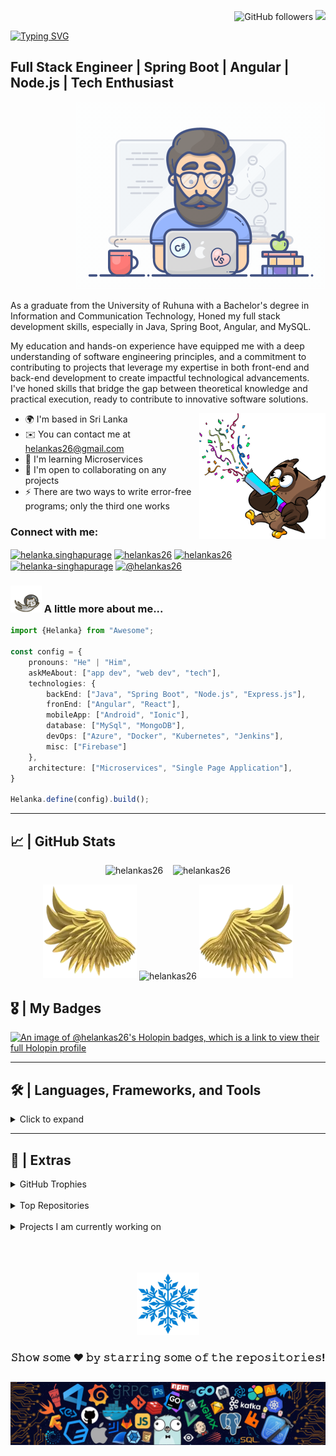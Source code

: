 <div align="right">

![GitHub followers](https://img.shields.io/github/followers/helankas26) ![](https://komarev.com/ghpvc/?username=helankas26&color=blueviolet&style=flat&label=Profile+views&abbreviated=true)

</div>

[![Typing SVG](https://readme-typing-svg.herokuapp.com?font=Roboto&weight=900&size=40&duration=4000&pause=1000&color=B3B3B3&width=500&height=70&lines=Hi+there!+%F0%9F%91%8B+;I'm+Helanka+Singhapurage)](https://git.io/typing-svg)

Full Stack Engineer | Spring Boot | Angular | Node.js | Tech Enthusiast
-----------------------------------------------------------------------

<div align="right"><img alt="programmer" width="400" src="https://github.com/helankas26/helankas26/blob/main/GIF/programmer.gif"></div>

As a graduate from the University of Ruhuna with a Bachelor's degree in Information and Communication Technology, Honed
my full stack development skills, especially in Java, Spring Boot, Angular, and MySQL.

My education and hands-on experience have equipped me with a deep understanding of software engineering principles, and
a commitment to contributing to projects that leverage my expertise in both front-end and back-end development to create
impactful technological advancements. I've honed skills that bridge the gap between theoretical knowledge and practical
execution, ready to contribute to innovative software solutions.

<div>
  <img align="right" width="40%" src="https://github.com/helankas26/helankas26/blob/main/PNG/popper.png" alt="popper">
</div>

* 🌍 I'm based in Sri Lanka
* ✉️ You can contact me at [helankas26@gmail.com](mailto:helankas26@gmail.com)
* 🧠 I'm learning Microservices
* 🤝 I'm open to collaborating on any projects
* ⚡ There are two ways to write error-free programs; only the third one works

[//]: # (* 🖥️  See my portfolio at [Helankas26]&#40;http://helankas26.com&#41;)

[//]: # (* 🚀  I'm currently working on [Helankas26]&#40;http://helankas26.com&#41;)

### Connect with me:

<a href="https://www.facebook.com/helanka.singhapurage" target="blank" rel="noopener noreferrer"><img align="center" src="https://raw.githubusercontent.com/rahuldkjain/github-profile-readme-generator/master/src/images/icons/Social/facebook.svg" alt="helanka.singhapurage" height="32" width="40" /></a>
<a href="https://instagram.com/helankas26" target="blank" rel="noopener noreferrer"><img align="center" src="https://raw.githubusercontent.com/rahuldkjain/github-profile-readme-generator/master/src/images/icons/Social/instagram.svg" alt="helankas26" height="32" width="40" /></a>
<a href="https://www.github.com/helankas26" target="blank" rel="noopener noreferrer"><img align="center" src="https://raw.githubusercontent.com/rahuldkjain/github-profile-readme-generator/master/src/images/icons/Social/github.svg" alt="helankas26" height="32" width="40" /></a>
<a href="https://www.linkedin.com/in/helanka-singhapurage" target="blank" rel="noopener noreferrer"><img align="center" src="https://raw.githubusercontent.com/danielcranney/readme-generator/main/public/icons/socials/linkedin.svg" alt="helanka-singhapurage" height="32" width="40" /></a>
<a href="http://www.medium.com/@helankas26" target="blank" rel="noopener noreferrer"><img align="center" src="https://raw.githubusercontent.com/danielcranney/readme-generator/main/public/icons/socials/medium.svg" alt="@helankas26" height="32" width="40" /></a>

### <img src="https://github.com/helankas26/helankas26/blob/main/WEBP/giphy.webp" width="50" alt="giphy"> A little more about me...

```typescript
import {Helanka} from "Awesome";

const config = {
    pronouns: "He" | "Him",
    askMeAbout: ["app dev", "web dev", "tech"],
    technologies: {
        backEnd: ["Java", "Spring Boot", "Node.js", "Express.js"],
        fronEnd: ["Angular", "React"],
        mobileApp: ["Android", "Ionic"],
        database: ["MySql", "MongoDB"],
        devOps: ["Azure", "Docker", "Kubernetes", "Jenkins"],
        misc: ["Firebase"]
    },
    architecture: ["Microservices", "Single Page Application"],
}

Helanka.define(config).build();
```

---

## 📈 | GitHub Stats

<p align="center">
    <img height="180em" src="https://github-readme-stats-eight-theta.vercel.app/api/top-langs/?username=helankas26&layout=compact" alt="helankas26" />
    &nbsp;&nbsp;
    <img height="180em" src="https://github-readme-stats-eight-theta.vercel.app/api?username=helankas26&show_icons=true&include_all_commits=true&count_private=true" alt="helankas26" />
</p>

<p align="center">
    <img height="150" width="150" src="https://github.com/helankas26/helankas26/blob/main/WEBP/left.webp" alt="left wings">
    <img align="center" src="https://github-readme-streak-stats.herokuapp.com/?user=helankas26&" alt="helankas26" />
    <img height="150" width="150" src="https://github.com/helankas26/helankas26/blob/main/WEBP/right.webp" alt="right wings">
</p>

## 🎖 | My Badges

[![An image of @helankas26's Holopin badges, which is a link to view their full Holopin profile](https://holopin.me/helankas26)](https://holopin.io/@helankas26)

---

## 🛠️ | Languages, Frameworks, and Tools

<details>
<summary>Click to expand</summary>
<br />
<table>
    <tr>
        <td style="font-weight: bold; padding-right: 10px; vertical-align: center; border: none;">Backend:</td>
        <td>
            <a href="https://www.java.com" target="_blank" rel="noopener noreferrer"><img src="https://skillicons.dev/icons?i=java" alt="java" width="40" height="40"/></a>
            <a href="https://spring.io/" target="_blank" rel="noopener noreferrer"><img src="https://skillicons.dev/icons?i=spring" alt="spring" width="40" height="40"/></a>
            <a href="https://hibernate.org/" target="_blank" rel="noopener noreferrer"><img src="https://skillicons.dev/icons?i=hibernate" alt="hibernate" width="40" height="40" /></a>
            <a href="https://maven.apache.org/" target="_blank" rel="noopener noreferrer"><img src="https://skillicons.dev/icons?i=maven" alt="maven" width="40" height="40" /></a>
            <a href="https://gradle.org/" target="_blank" rel="noopener noreferrer"><img src="https://skillicons.dev/icons?i=gradle" alt="gradle" width="40" height="40" /></a>
            <a href="https://www.apache.org/" target="_blank" rel="noopener noreferrer"><img src="https://raw.githubusercontent.com/devicons/devicon/master/icons/apache/apache-original.svg" alt="apache" width="40" height="40"/></a>
            <a href="https://tomcat.apache.org/" target="_blank" rel="noopener noreferrer"><img src="https://raw.githubusercontent.com/devicons/devicon/master/icons/tomcat/tomcat-original-wordmark.svg" alt="tomcat" width="40" height="40" /></a>
            <a href="https://www.cprogramming.com/" target="_blank" rel="noopener noreferrer"><img src="https://skillicons.dev/icons?i=c" alt="c" width="40" height="40"/></a>
            <a href="https://www.w3schools.com/cpp/" target="_blank" rel="noopener noreferrer"><img src="https://skillicons.dev/icons?i=cpp" alt="cplusplus" width="40" height="40"/></a>
            <a href="https://www.w3schools.com/cs/" target="_blank" rel="noopener noreferrer"><img src="https://skillicons.dev/icons?i=cs" alt="csharp" width="40" height="40"/></a>
            <a href="https://dotnet.microsoft.com/" target="_blank" rel="noopener noreferrer"><img src="https://skillicons.dev/icons?i=dotnet" alt="dotnet" width="40" height="40"/></a>
            <a href="https://www.qt.io/" target="_blank" rel="noopener noreferrer"><img src="https://skillicons.dev/icons?i=qt" alt="qt" width="40" height="40"/></a>
            <a href="https://www.npmjs.com/" target="_blank" rel="noopener noreferrer"><img src="https://skillicons.dev/icons?i=npm" alt="npm" width="40" height="40" /></a>
            <a href="https://nodejs.org" target="_blank" rel="noopener noreferrer"><img src="https://skillicons.dev/icons?i=nodejs" alt="nodejs" width="40" height="40"/></a>
            <a href="https://expressjs.com" target="_blank" rel="noopener noreferrer"><img src="https://skillicons.dev/icons?i=express" alt="express" width="40" height="40"/></a>
            <a href="https://nestjs.com/" target="_blank" rel="noopener noreferrer"><img src="https://skillicons.dev/icons?i=nestjs" alt="nestjs" width="40" height="40"/></a>
            <a href="https://nodemon.io/" target="_blank" rel="noopener noreferrer"><img src="https://raw.githubusercontent.com/devicons/devicon/master/icons/nodemon/nodemon-original.svg" alt="nodemon" width="40" height="40" /></a>
            <a href="https://www.electronjs.org" target="_blank" rel="noopener noreferrer"><img src="https://skillicons.dev/icons?i=electron" alt="electron" width="40" height="40"/></a>
            <a href="https://www.python.org" target="_blank" rel="noopener noreferrer"><img src="https://skillicons.dev/icons?i=python" alt="python" width="40" height="40"/></a>
            <a href="https://www.php.net" target="_blank" rel="noopener noreferrer"><img src="https://skillicons.dev/icons?i=php" alt="php" width="40" height="40"/></a>
            <a href="https://laravel.com/" target="_blank" rel="noopener noreferrer"><img src="https://skillicons.dev/icons?i=laravel" alt="laravel" width="40" height="40"/></a>
        </td>
    </tr>
    <tr>
        <td style="font-weight: bold; padding-right: 10px; vertical-align: center;">Frontend:</td>
        <td>
            <a href="https://www.w3.org/html/" target="_blank" rel="noopener noreferrer"><img src="https://skillicons.dev/icons?i=html" alt="html5" width="40" height="40"/></a>
            <a href="https://www.w3schools.com/css/" target="_blank" rel="noopener noreferrer"><img src="https://skillicons.dev/icons?i=css" alt="css3" width="40" height="40"/></a>
            <a href="https://jquery.com/" target="_blank" rel="noopener noreferrer"><img src="https://skillicons.dev/icons?i=jquery" alt="JQuery" width="40" height="40" /></a>
            <a href="https://sass-lang.com" target="_blank" rel="noopener noreferrer"><img src="https://skillicons.dev/icons?i=sass" alt="sass" width="40" height="40"/></a>
            <a href="https://tailwindcss.com/" target="_blank" rel="noopener noreferrer"><img src="https://skillicons.dev/icons?i=tailwind" alt="tailwind" width="40" height="40"/></a>
            <a href="https://getbootstrap.com/" target="_blank" rel="noopener noreferrer"><img src="https://skillicons.dev/icons?i=bootstrap" alt="Bootstrap" width="40" height="40" /></a>
            <a href="https://www.typescriptlang.org/" target="_blank" rel="noopener noreferrer"><img src="https://skillicons.dev/icons?i=ts" alt="typescript" width="40" height="40"/></a>
            <a href="https://developer.mozilla.org/en-US/docs/Web/JavaScript" target="_blank" rel="noopener noreferrer"><img src="https://skillicons.dev/icons?i=js" alt="javascript" width="40" height="40"/></a>
            <a href="https://angular.dev/" target="_blank" rel="noopener noreferrer"><img src="https://skillicons.dev/icons?i=angular" alt="angular" width="40" height="40"/></a>
            <a href="https://material.angular.io/" target="_blank" rel="noopener noreferrer"><img src="https://raw.githubusercontent.com/devicons/devicon/master/icons/angularmaterial/angularmaterial-original.svg" alt="angularmaterial" width="40" height="40"/></a>
            <a href="https://rxjs.dev/" target="_blank" rel="noopener noreferrer"><img src="https://skillicons.dev/icons?i=reactivex" alt="rxjs" width="40" height="40"/></a>
            <a href="https://ngrx.io/" target="_blank" rel="noopener noreferrer"><img src="https://raw.githubusercontent.com/devicons/devicon/master/icons/ngrx/ngrx-original.svg" alt="ngrx" width="40" height="40" /></a>
            <a href="https://webpack.js.org" target="_blank" rel="noopener noreferrer"><img src="https://skillicons.dev/icons?i=webpack" alt="webpack" width="40" height="40"/></a>
            <a href="https://reactjs.org/" target="_blank" rel="noopener noreferrer"><img src="https://skillicons.dev/icons?i=react" alt="react" width="40" height="40"/></a>
            <a href="https://mui.com/" target="_blank" rel="noopener noreferrer"><img src="https://skillicons.dev/icons?i=materialui" alt="Material UI" width="40" height="40" /></a>
            <a href="https://redux.js.org" target="_blank" rel="noopener noreferrer"><img src="https://skillicons.dev/icons?i=redux" alt="redux" width="40" height="40"/></a>
            <a href="https://vite.dev/" target="_blank" rel="noopener noreferrer"><img src="https://skillicons.dev/icons?i=vite" alt="vite" width="40" height="40" /></a>
        </td>
    </tr>
    <tr>
        <td style="font-weight: bold; padding-right: 10px; vertical-align: center; border: none;">Database:</td>
        <td>
            <a href="https://www.mysql.com/" target="_blank" rel="noopener noreferrer"><img src="https://skillicons.dev/icons?i=mysql" alt="mysql" width="40" height="40"/></a>
            <a href="https://www.sqlite.org/" target="_blank" rel="noopener noreferrer"><img src="https://skillicons.dev/icons?i=sqlite" alt="sqlite" width="40" height="40"/></a>
            <a href="https://www.microsoft.com/en-us/sql-server" target="_blank" rel="noopener noreferrer"><img src="https://raw.githubusercontent.com/devicons/devicon/master/icons/microsoftsqlserver/microsoftsqlserver-original-wordmark.svg" alt="mssql" width="40" height="40"/></a>
            <a href="https://www.postgresql.org" target="_blank" rel="noopener noreferrer"><img src="https://skillicons.dev/icons?i=postgresql" alt="postgresql" width="40" height="40"/></a>
            <a href="https://www.mongodb.com/" target="_blank" rel="noopener noreferrer"><img src="https://skillicons.dev/icons?i=mongodb" alt="mongodb" width="40" height="40"/></a>
            <a href="https://mongoosejs.com/" target="_blank" rel="noopener noreferrer"><img src="https://raw.githubusercontent.com/devicons/devicon/master/icons/mongoose/mongoose-original-wordmark.svg" alt="mongoose" width="40" height="40" /></a>
            <a href="https://redis.io" target="_blank" rel="noopener noreferrer"><img src="https://skillicons.dev/icons?i=redis" alt="redis" width="40" height="40"/></a>
        </td>
    </tr>
    <tr>
        <td style="font-weight: bold; padding-right: 10px; vertical-align: center; border: none;">DevOps:</td>
        <td>
            <a href="https://www.terraform.io/" target="_blank" rel="noopener noreferrer"><img src="https://skillicons.dev/icons?i=terraform" alt="terraform" width="40" height="40" /></a>
            <a href="https://grafana.com" target="_blank" rel="noopener noreferrer"><img src="https://skillicons.dev/icons?i=grafana" alt="grafana" width="40" height="40"/></a>
            <a href="https://www.ansible.com/" target="_blank" rel="noopener noreferrer"><img src="https://raw.githubusercontent.com/devicons/devicon/master/icons/ansible/ansible-original.svg" alt="ansible" width="40" height="40"/></a> 
            <a href="https://realm.io/" target="_blank" rel="noopener noreferrer"><img src="https://raw.githubusercontent.com/devicons/devicon/master/icons/realm/realm-original.svg" alt="realm" width="40" height="40"/></a>
            <a href="https://www.jenkins.io" target="_blank" rel="noopener noreferrer"><img src="https://skillicons.dev/icons?i=jenkins" alt="jenkins" width="40" height="40"/></a>
            <a href="https://www.elastic.co/kibana" target="_blank" rel="noopener noreferrer"><img src="https://raw.githubusercontent.com/devicons/devicon/master/icons/kibana/kibana-original.svg" alt="kibana" width="40" height="40"/></a>
            <a href="https://www.docker.com/" target="_blank" rel="noopener noreferrer"><img src="https://skillicons.dev/icons?i=docker" alt="docker" width="40" height="40"/></a>
            <a href="https://kubernetes.io" target="_blank" rel="noopener noreferrer"><img src="https://skillicons.dev/icons?i=kubernetes" alt="kubernetes" width="40" height="40"/></a>
            <a href="https://azure.microsoft.com/en-in/" target="_blank" rel="noopener noreferrer"><img src="https://skillicons.dev/icons?i=azure" alt="azure" width="40" height="40"/></a>
            <a href="https://aws.amazon.com" target="_blank" rel="noopener noreferrer"><img src="https://skillicons.dev/icons?i=aws" alt="aws" width="40" height="40"/></a>
            <a href="https://cloud.google.com" target="_blank" rel="noopener noreferrer"><img src="https://skillicons.dev/icons?i=gcp" alt="gcp" width="40" height="40"/></a>
        </td>
    </tr>
    <tr>
        <td style="font-weight: bold; padding-right: 10px; vertical-align: center; border: none;">Automated test:</td>
        <td>
            <a href="https://jestjs.io" target="_blank" rel="noopener noreferrer"><img src="https://skillicons.dev/icons?i=jest" alt="jest" width="40" height="40"/></a>
            <a href="https://junit.org/junit5/" target="_blank" rel="noopener noreferrer"><img src="https://raw.githubusercontent.com/devicons/devicon/master/icons/junit/junit-original-wordmark.svg" alt="junit" width="40" height="40" /></a> 
            <a href="https://karma-runner.github.io/latest/index.html" target="_blank" rel="noopener noreferrer"><img src="https://raw.githubusercontent.com/devicons/devicon/master/icons/karma/karma-original.svg" alt="karma" width="40" height="40"/></a> 
            <a href="https://eslint.org/" target="_blank" rel="noopener noreferrer"><img src="https://raw.githubusercontent.com/devicons/devicon/master/icons/eslint/eslint-original-wordmark.svg" alt="eslint" width="40" height="40" /></a>
            <a href="https://jasmine.github.io/" target="_blank" rel="noopener noreferrer"><img src="https://raw.githubusercontent.com/devicons/devicon/master/icons/jasmine/jasmine-original-wordmark.svg" alt="jasmine" width="40" height="40"/></a>
        </td>
    </tr>
    <tr>
        <td style="font-weight: bold; padding-right: 10px; vertical-align: center; border: none;">Version Control:</td>
        <td>
            <a href="https://git-scm.com/" target="_blank" rel="noopener noreferrer"><img src="https://skillicons.dev/icons?i=git" alt="git" width="40" height="40"/></a>
            <a href="https://github.com/" target="_blank" rel="noopener noreferrer"><img src="https://skillicons.dev/icons?i=github" alt="github" width="40" height="40" /></a>
            <a href="https://github.com/features/actions" target="_blank" rel="noopener noreferrer"><img src="https://skillicons.dev/icons?i=githubactions" alt="githubactions" width="40" height="40" /></a>
            <a href="https://bitbucket.org/" target="_blank" rel="noopener noreferrer"><img src="https://skillicons.dev/icons?i=bitbucket" alt="bitbucket" width="40" height="40"/></a>
        </td>
    </tr>
    <tr>
        <td style="font-weight: bold; padding-right: 10px; vertical-align: center; border: none;">Ides:</td>
        <td>
            <a href="https://www.jetbrains.com/idea/" target="_blank" rel="noopener noreferrer"><img src="https://skillicons.dev/icons?i=idea" alt="intellij" width="40" height="40" /></a>
            <a href="https://visualstudio.microsoft.com/" target="_blank" rel="noopener noreferrer"><img src="https://skillicons.dev/icons?i=visualstudio" alt="visualstudio" width="40" height="40" /></a>
            <a href="https://code.visualstudio.com/" target="_blank" rel="noopener noreferrer"><img src="https://skillicons.dev/icons?i=vscode" alt="vscode" width="40" height="40" /></a>
            <a href="https://developer.android.com/" target="_blank" rel="noopener noreferrer"><img src="https://skillicons.dev/icons?i=androidstudio" alt="androidstudio" width="40" height="40"/></a>
            <a href="https://www.anaconda.com/" target="_blank" rel="noopener noreferrer"><img src="https://skillicons.dev/icons?i=anaconda" alt="anaconda" width="40" height="40"/></a>
            <a href="https://jupyter.org/" target="_blank" rel="noopener noreferrer"><img src="https://raw.githubusercontent.com/devicons/devicon/master/icons/jupyter/jupyter-original-wordmark.svg" alt="jupyter" width="40" height="40" /></a>
        </td>
    </tr>
    <tr>
        <td style="font-weight: bold; padding-right: 10px; vertical-align: center; border: none;">Other Tools:</td>
        <td>
            <a href="https://firebase.google.com/" target="_blank" rel="noopener noreferrer"><img src="https://skillicons.dev/icons?i=firebase" alt="firebase" width="40" height="40"/></a>
            <a href="https://www.json.org" target="_blank" rel="noopener noreferrer"><img src="https://raw.githubusercontent.com/devicons/devicon/master/icons/json/json-original.svg" alt="json" width="40" height="40"/></a>
            <a href="https://developer.android.com" target="_blank" rel="noopener noreferrer"><img src="https://raw.githubusercontent.com/devicons/devicon/master/icons/android/android-original.svg" alt="android" width="40" height="40"/></a> 
            <a href="https://axios-http.com/" target="_blank" rel="noopener noreferrer"><img src="https://raw.githubusercontent.com/devicons/devicon/master/icons/axios/axios-plain.svg" alt="axios" width="40" height="40"/></a>
            <a href="https://www.atlassian.com/software/jira" target="_blank" rel="noopener noreferrer"><img src="https://raw.githubusercontent.com/devicons/devicon/master/icons/jira/jira-original-wordmark.svg" alt="jira" width="40" height="40" /></a>
            <a href="https://trello.com/" target="_blank" rel="noopener noreferrer"><img src="https://raw.githubusercontent.com/devicons/devicon/master/icons/trello/trello-original-wordmark.svg" alt="trello" width="40" height="40" /></a>
            <a href="https://graphql.org" target="_blank" rel="noopener noreferrer"><img src="https://skillicons.dev/icons?i=graphql" alt="graphql" width="40" height="40"/></a>
            <a href="https://grpc.io/" target="_blank" rel="noopener noreferrer"><img src="https://raw.githubusercontent.com/devicons/devicon/master/icons/grpc/grpc-plain.svg" alt="grpc" width="40" height="40" /></a>
            <a href="https://swagger.io/" target="_blank" rel="noopener noreferrer"><img src="https://raw.githubusercontent.com/devicons/devicon/master/icons/swagger/swagger-original.svg" alt="swagger" width="40" height="40" /></a>
            <a href="https://postman.com" target="_blank" rel="noopener noreferrer"><img src="https://skillicons.dev/icons?i=postman" alt="postman" width="40" height="40"/></a>
            <a href="https://kafka.apache.org/" target="_blank" rel="noopener noreferrer"><img src="https://skillicons.dev/icons?i=kafka" alt="kafka" width="40" height="40"/></a>
            <a href="https://www.rabbitmq.com" target="_blank" rel="noopener noreferrer"><img src="https://skillicons.dev/icons?i=rabbitmq" alt="rabbitMQ" width="40" height="40"/></a>
            <a href="https://www.consul.io/" target="_blank" rel="noopener noreferrer"><img src="https://raw.githubusercontent.com/devicons/devicon/master/icons/consul/consul-original.svg" alt="consul" width="40" height="40" /></a>
            <a href="https://www.sonarsource.com/products/sonarqube/" target="_blank" rel="noopener noreferrer"><img src="https://raw.githubusercontent.com/devicons/devicon/master/icons/sonarqube/sonarqube-original-wordmark.svg" alt="sonarqube" width="40" height="40" /></a>
            <a href="https://www.figma.com/" target="_blank" rel="noopener noreferrer"><img src="https://skillicons.dev/icons?i=figma" alt="figma" width="40" height="40"/></a>
            <a href="https://www.nginx.com" target="_blank" rel="noopener noreferrer"><img src="https://skillicons.dev/icons?i=nginx" alt="nginx" width="40" height="40"/></a>
            <a href="https://webassembly.org/" target="_blank" rel="noopener noreferrer"><img src="https://skillicons.dev/icons?i=wasm" alt="webassembly" width="40" height="40"/></a>
        </td>
    </tr>
    <tr>
        <td style="font-weight: bold; padding-right: 10px; vertical-align: center; border: none;">Operating Systems:</td>
        <td>
            <a href="https://www.microsoft.com/en-us/windows" target="_blank" rel="noopener noreferrer"><img src="https://skillicons.dev/icons?i=windows" alt="windows" width="40" height="40"/></a>
            <a href="https://www.linux.org/" target="_blank" rel="noopener noreferrer"><img src="https://skillicons.dev/icons?i=linux" alt="linux" width="40" height="40"/></a>
            <a href="https://ubuntu.com/" target="_blank" rel="noopener noreferrer"><img src="https://skillicons.dev/icons?i=ubuntu" alt="ubuntu" width="40" height="40" /></a>
        </td>
    </tr>
</table>

</details>

---

## 📝 | Extras

<details>
<summary>GitHub Trophies</summary>
<br />
<p align="left"><a href="https://github.com/ryo-ma/github-profile-trophy"><img src="https://github-profile-trophy.vercel.app/?username=helankas26&theme=onedark&column=3&margin-w=15&margin-h=15" alt="helankas26" /></a></p>
</details>
<br />

<details>
<summary>Top Repositories</summary>
<br />
<div width="100%" align="center">
    <a href="https://github.com/helankas26/library-api-DSMP"><img width="45%" src="https://github-readme-stats.vercel.app/api/pin/?username=helankas26&repo=library-api-DSMP&title_color=3382ed&text_color=444e59&icon_color=6366f1&bg_color=ffffff&hide_border=true&locale=en" /></a>
    &nbsp;&nbsp;
    <a href="https://github.com/helankas26/library-DSMP"><img width="45%" src="https://github-readme-stats.vercel.app/api/pin/?username=helankas26&repo=library-DSMP&title_color=3382ed&text_color=444e59&icon_color=6366f1&bg_color=ffffff&hide_border=true&locale=en" /></a>
</div>
</details>
<br />

<details>
<summary>Projects I am currently working on</summary>
<br />
<div width="100%" align="center">
    <a href="https://github.com/helankas26/library-api-DSMP"><img width="45%" src="https://github-readme-stats.vercel.app/api/pin/?username=helankas26&repo=library-api-DSMP" /></a>
    &nbsp;&nbsp;
    <a href="https://github.com/helankas26/library-DSMP"><img width="45%" src="https://github-readme-stats.vercel.app/api/pin/?username=helankas26&repo=library-DSMP" /></a>
</div>
</details>

<br />
<br />
<br />

<p align="center">
    <img alt="arctic" src = "https://github.com/helankas26/helankas26/blob/main/GIF/arctic.gif" width="100px" height="100px">
</p>


<div align="center">

### 𝚂𝚑𝚘𝚠 𝚜𝚘𝚖𝚎 ❤️ 𝚋𝚢 𝚜𝚝𝚊𝚛𝚛𝚒𝚗𝚐 𝚜𝚘𝚖𝚎 𝚘𝚏 𝚝𝚑𝚎 𝚛𝚎𝚙𝚘𝚜𝚒𝚝𝚘𝚛𝚒𝚎𝚜!

</div>

##

![footer](https://github.com/helankas26/helankas26/blob/main/WEBP/footer.webp)

<!--
## Hi there 👋

**helankas26/helankas26** is a ✨ _special_ ✨ repository because its `README.md` (this file) appears on your GitHub profile.

Here are some ideas to get you started:

- 🔭 I’m currently working on ...
- 🌱 I’m currently learning ...
- 👯 I’m looking to collaborate on ...
- 🤔 I’m looking for help with ...
- 💬 Ask me about ...
- 📫 How to reach me: ...
- 😄 Pronouns: ...
- ⚡ Fun fact: ...
-->
